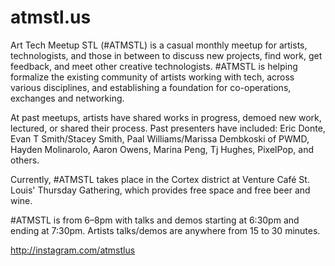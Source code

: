 # atmstl.us

Art Tech Meetup STL (#ATMSTL) is a casual monthly meetup for artists, technologists, and those in between to discuss new projects, find work, get feedback, and meet other creative technologists. #ATMSTL is helping formalize the existing community of artists working with tech, across various disciplines, and establishing a foundation for co-operations, exchanges and networking. 

At past meetups, artists have shared works in progress, demoed new work, lectured, or shared their process. Past presenters have included: Eric Donte, Evan T Smith/Stacey Smith, Paal Williams/Marissa Dembkoski of PWMD, Hayden Molinarolo, Aaron Owens, Marina Peng, Tj Hughes, PixelPop, and others.

Currently, #ATMSTL takes place in the Cortex district at Venture Café St. Louis' Thursday Gathering, which provides free space and free beer and wine.

#ATMSTL is from 6–8pm with talks and demos starting at 6:30pm and ending at 7:30pm. Artists talks/demos are anywhere from 15 to 30 minutes.

http://instagram.com/atmstlus
